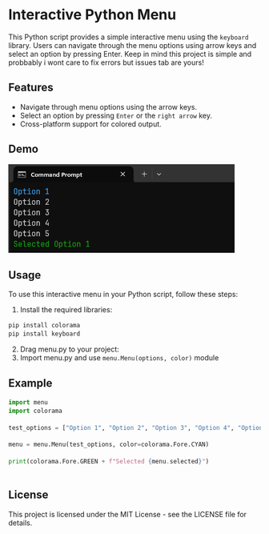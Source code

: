  # Interactive Python Menu

This Python script provides a simple interactive menu using the `keyboard` library. Users can navigate through the menu options using arrow keys and select an option by pressing Enter.
Keep in mind this project is simple and probbably i wont care to fix errors but issues tab are yours!
## Features

- Navigate through menu options using the arrow keys.
- Select an option by pressing `Enter` or the `right arrow` key.
- Cross-platform support for colored output.

## Demo

![Example Video](https://github.com/Cloudzik1337/Interactive-Python-Menu/blob/main/showcase/y4k1yk.gif?raw=true)

## Usage

To use this interactive menu in your Python script, follow these steps:
1. Install the required libraries:
  ```bash
pip install colorama
pip install keyboard
```
2. Drag menu.py to your project:
3. Import menu.py and use `menu.Menu(options, color)` module
## Example
```python
import menu
import colorama

test_options = ["Option 1", "Option 2", "Option 3", "Option 4", "Option 5"]

menu = menu.Menu(test_options, color=colorama.Fore.CYAN)

print(colorama.Fore.GREEN + f"Selected {menu.selected}")
  
```
## License 
This project is licensed under the MIT License - see the LICENSE file for details.
